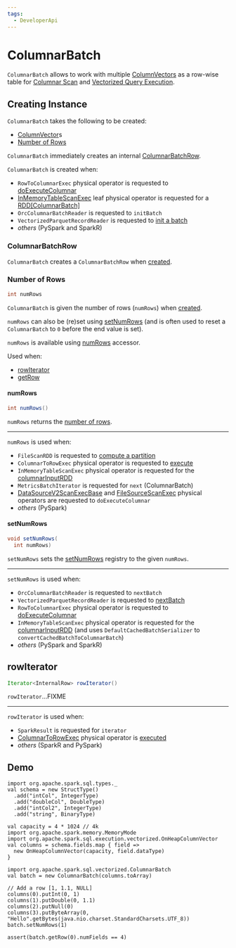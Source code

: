 ```yaml
---
tags:
  - DeveloperApi
---
```


# ColumnarBatch

`ColumnarBatch` allows to work with multiple [ColumnVectors](#columns) as a row-wise table for [Columnar Scan](../vectorized-decoding/index.md) and [Vectorized Query Execution](index.md).

## Creating Instance

`ColumnarBatch` takes the following to be created:

* <span id="columns"> [ColumnVector](../vectorized-decoding/ColumnVector.md)s
* [Number of Rows](#numRows)

`ColumnarBatch` immediately creates an internal [ColumnarBatchRow](#row).

`ColumnarBatch` is created when:

* `RowToColumnarExec` physical operator is requested to [doExecuteColumnar](../physical-operators/RowToColumnarExec.md#doExecuteColumnar)
* [InMemoryTableScanExec](../physical-operators/InMemoryTableScanExec.md) leaf physical operator is requested for a [RDD[ColumnarBatch]](../physical-operators/InMemoryTableScanExec.md#columnarInputRDD)
* `OrcColumnarBatchReader` is requested to `initBatch`
* `VectorizedParquetRecordReader` is requested to [init a batch](../datasources/parquet/VectorizedParquetRecordReader.md#initBatch)
* _others_ (PySpark and SparkR)

### <span id="row"> ColumnarBatchRow

`ColumnarBatch` creates a `ColumnarBatchRow` when [created](#creating-instance).

### <span id="numRows"> Number of Rows

```java
int numRows
```

`ColumnarBatch` is given the number of rows (`numRows`) when [created](#creating-instance).

`numRows` can also be (re)set using [setNumRows](#setNumRows) (and is often used to reset a `ColumnarBatch` to `0` before the end value is set).

`numRows` is available using [numRows](#numRows-accessor) accessor.

Used when:

* [rowIterator](#rowIterator)
* [getRow](#getRow)

#### <span id="numRows-accessor"> numRows

```java
int numRows()
```

`numRows` returns the [number of rows](#numRows).

---

`numRows` is used when:

* `FileScanRDD` is requested to [compute a partition](../rdds/FileScanRDD.md#compute)
* `ColumnarToRowExec` physical operator is requested to [execute](../physical-operators/ColumnarToRowExec.md#doExecute)
* `InMemoryTableScanExec` physical operator is requested for the [columnarInputRDD](../physical-operators/InMemoryTableScanExec.md#columnarInputRDD)
* `MetricsBatchIterator` is requested for `next` (ColumnarBatch)
* [DataSourceV2ScanExecBase](../physical-operators/DataSourceV2ScanExecBase.md#doExecuteColumnar) and [FileSourceScanExec](../physical-operators/FileSourceScanExec.md#doExecuteColumnar) physical operators are requested to `doExecuteColumnar`
* _others_ (PySpark)

#### <span id="setNumRows"> setNumRows

```java
void setNumRows(
  int numRows)
```

`setNumRows` sets the [setNumRows](#setNumRows) registry to the given `numRows`.

---

`setNumRows` is used when:

* `OrcColumnarBatchReader` is requested to `nextBatch`
* `VectorizedParquetRecordReader` is requested to [nextBatch](../datasources/parquet/VectorizedParquetRecordReader.md#nextBatch)
* `RowToColumnarExec` physical operator is requested to [doExecuteColumnar](../physical-operators/RowToColumnarExec.md#doExecuteColumnar)
* `InMemoryTableScanExec` physical operator is requested for the [columnarInputRDD](../physical-operators/InMemoryTableScanExec.md#columnarInputRDD) (and uses `DefaultCachedBatchSerializer` to `convertCachedBatchToColumnarBatch`)
* _others_ (PySpark and SparkR)

## <span id="rowIterator"> rowIterator

```java
Iterator<InternalRow> rowIterator()
```

`rowIterator`...FIXME

---

`rowIterator` is used when:

* `SparkResult` is requested for `iterator`
* [ColumnarToRowExec](../physical-operators/ColumnarToRowExec.md) physical operator is [executed](../physical-operators/ColumnarToRowExec.md#doExecute)
* _others_ (SparkR and PySpark)

## Demo

```text
import org.apache.spark.sql.types._
val schema = new StructType()
  .add("intCol", IntegerType)
  .add("doubleCol", DoubleType)
  .add("intCol2", IntegerType)
  .add("string", BinaryType)

val capacity = 4 * 1024 // 4k
import org.apache.spark.memory.MemoryMode
import org.apache.spark.sql.execution.vectorized.OnHeapColumnVector
val columns = schema.fields.map { field =>
  new OnHeapColumnVector(capacity, field.dataType)
}

import org.apache.spark.sql.vectorized.ColumnarBatch
val batch = new ColumnarBatch(columns.toArray)

// Add a row [1, 1.1, NULL]
columns(0).putInt(0, 1)
columns(1).putDouble(0, 1.1)
columns(2).putNull(0)
columns(3).putByteArray(0, "Hello".getBytes(java.nio.charset.StandardCharsets.UTF_8))
batch.setNumRows(1)

assert(batch.getRow(0).numFields == 4)
```
